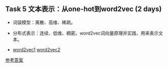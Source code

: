 ## Task 5 文本表示：从one-hot到word2vec (2 days)

* 词袋模型：离散、高维、稀疏。

* 分布式表示：连续、低维、稠密。word2vec词向量原理并实践，用来表示文本。

* [word2vec1](https://blog.csdn.net/itplus/article/details/37969519) [word2vec2](http://www.hankcs.com/nlp/word2vec.html)

[参考答案](./../参考答案)